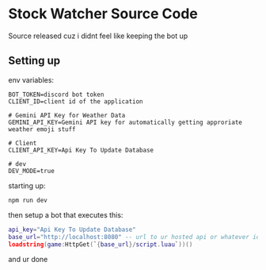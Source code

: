 # Stock Watcher Source Code
Source released cuz i didnt feel like keeping the bot up

## Setting up

env variables:
```
BOT_TOKEN=discord bot token
CLIENT_ID=client id of the application

# Gemini API Key for Weather Data
GEMINI_API_KEY=Gemini API key for automatically getting approriate weather emoji stuff

# Client
CLIENT_API_KEY=Api Key To Update Database

# dev
DEV_MODE=true
```

starting up:
```
npm run dev
```

then setup a bot that executes this:
```lua
api_key="Api Key To Update Database"
base_url="http://localhost:8080" -- url to ur hosted api or whatever idk bro
loadstring(game:HttpGet(`{base_url}/script.luau`))()
```

and ur done
